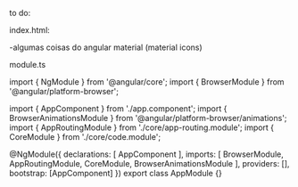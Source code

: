 to do:

index.html:

-algumas coisas do angular material (material icons)

module.ts


import { NgModule } from '@angular/core';
import { BrowserModule } from '@angular/platform-browser';

import { AppComponent } from './app.component';
import { BrowserAnimationsModule } from '@angular/platform-browser/animations';
import { AppRoutingModule } from './core/app-routing.module';
import { CoreModule } from './core/code.module';

@NgModule({
  declarations: [
    AppComponent
  ],
  imports: [
    BrowserModule,
    AppRoutingModule,
    CoreModule,
    BrowserAnimationsModule
  ],
  providers: [],
  bootstrap: [AppComponent]
})
export class AppModule {}
